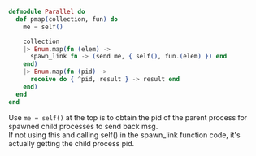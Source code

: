 ```elixir
defmodule Parallel do
  def pmap(collection, fun) do
    me = self()

    collection
    |> Enum.map(fn (elem) ->
      spawn_link fn -> (send me, { self(), fun.(elem) }) end
    end)
    |> Enum.map(fn (pid) ->
      receive do { ^pid, result } -> result end
    end)
  end
end
```

Use `me = self()` at the top is to obtain the pid of the parent process for spawned child processes to send back msg.  
If not using this and calling self() in the spawn_link function code, it's actually getting the child process pid.  
